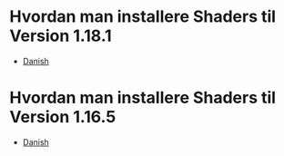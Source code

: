 # Hvordan man installere Shaders til Version 1.18.1
- [Danish](shaders/1_18/hjem.md)
# Hvordan man installere Shaders til Version 1.16.5
- [Danish](shaders/1_16/hjem.md)
